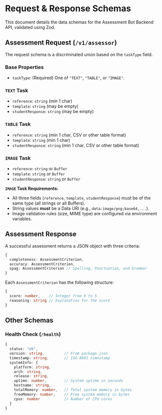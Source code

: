 # Request & Response Schemas

This document details the data schemas for the Assessment Bot Backend API, validated using Zod.

## Assessment Request (`/v1/assessor`)

The request schema is a discriminated union based on the `taskType` field.

### Base Properties

- `taskType`: (Required) One of `"TEXT"`, `"TABLE"`, or `"IMAGE"`.

### `TEXT` Task

- `reference`: `string` (min 1 char)
- `template`: `string` (may be empty)
- `studentResponse`: `string` (may be empty)

### `TABLE` Task

- `reference`: `string` (min 1 char, CSV or other table format)
- `template`: `string` (min 1 char)
- `studentResponse`: `string` (min 1 char, CSV or other table format)

### `IMAGE` Task

- `reference`: `string` or `Buffer`
- `template`: `string` or `Buffer`
- `studentResponse`: `string` or `Buffer`

**`IMAGE` Task Requirements:**

- All three fields (`reference`, `template`, `studentResponse`) must be of the same type (all strings or all Buffers).
- String values **must** be a Data URI (e.g., `data:image/png;base64,...`).
- Image validation rules (size, MIME type) are configured via environment variables.

## Assessment Response

A successful assessment returns a JSON object with three criteria:

```typescript
{
  completeness: AssessmentCriterion,
  accuracy: AssessmentCriterion,
  spag: AssessmentCriterion // Spelling, Punctuation, and Grammar
}
```

Each `AssessmentCriterion` has the following structure:

```typescript
{
  score: number,    // Integer from 0 to 5
  reasoning: string // Explanation for the score
}
```

## Other Schemas

### Health Check (`/health`)

```typescript
{
  status: "ok",
  version: string,         // From package.json
  timestamp: string,       // ISO 8601 timestamp
  systemInfo: {
    platform: string,
    arch: string,
    release: string,
    uptime: number,        // System uptime in seconds
    hostname: string,
    totalMemory: number,   // Total system memory in bytes
    freeMemory: number,    // Free system memory in bytes
    cpus: number           // Number of CPU cores
  }
}
```
